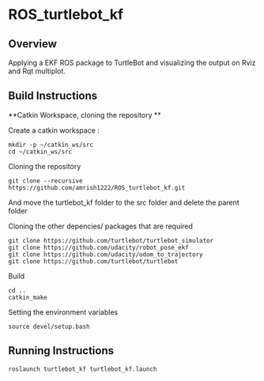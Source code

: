 # ROS_turtlebot_kf

## Overview
Applying a EKF ROS package to TurtleBot and visualizing the output on Rviz and Rqt multiplot.

## Build Instructions

**Catkin Workspace, cloning the repository **

Create a catkin workspace :
```
mkdir -p ~/catkin_ws/src
cd ~/catkin_ws/src
```

Cloning the repository
```
git clone --recursive https://github.com/amrish1222/ROS_turtlebot_kf.git
```
And move the turtlebot_kf folder to the src folder and delete the parent folder

Cloning the other depencies/ packages that are required
```
git clone https://github.com/turtlebot/turtlebot_simulator
git clone https://github.com/udacity/robot_pose_ekf
git clone https://github.com/udacity/odom_to_trajectory
git clone https://github.com/turtlebot/turtlebot
```

Build
```
cd ..
catkin_make
```

Setting the environment variables
```
source devel/setup.bash
```

## Running Instructions

```
roslaunch turtlebot_kf turtlebot_kf.launch
```
